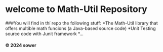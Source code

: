 # welcome to Math-Util Repository
###You will find in thí repo the following stuff:
*The Math-Util library that offers multible math funcions (a Java-based source code)
*Unit Testing source code with Junit framework
*...
#### © 2024 sower
